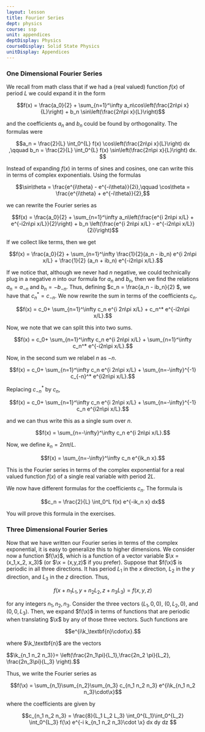 ```yaml
---
layout: lesson
title: Fourier Series
dept: physics
course: ssp
unit: appendices
deptDisplay: Physics
courseDisplay: Solid State Physics
unitDisplay: Appendices
---
```


### One Dimensional Fourier Series

We recall from math class that if we had a (real valued) function $f(x)$ of period $L$ we could expand it in the form

$$f(x) = \frac{a_0}{2} + \sum_{n=1}^\infty a_n\cos\left(\frac{2n\pi x}{L}\right) + b_n \sin\left(\frac{2n\pi x}{L}\right)$$

and the coefficients $a_n$ and $b_n$ could be found by orthogonality. The formulas were

$$a_n = \frac{2}{L} \int_0^{L} f(x) \cos\left(\frac{2n\pi x}{L}\right) dx ,\qquad b_n = \frac{2}{L} \int_0^{L} f(x) \sin\left(\frac{2n\pi x}{L}\right) dx. $$

Instead of expanding $f(x)$ in terms of sines and cosines, one can write this in terms of complex exponentials. Using the formulas

$$\sin\theta = \frac{e^{i\theta} - e^{-i\theta}}{2i},\qquad \cos\theta = \frac{e^{i\theta} + e^{-i\theta}}{2},$$

we can rewrite the Fourier series as

$$f(x) = \frac{a_0}{2} + \sum_{n=1}^\infty a_n\left(\frac{e^{i 2n\pi x/L} + e^{-i2n\pi x/L}}{2}\right)  + b_n \left(\frac{e^{i 2n\pi x/L} - e^{-i2n\pi x/L}}{2i}\right)$$

If we collect like terms, then we get 

$$f(x) = \frac{a_0}{2} + \sum_{n=1}^\infty \frac{1}{2}(a_n - ib_n) e^{i 2n\pi x/L} + \frac{1}{2} (a_n + ib_n) e^{-i2n\pi x/L}.$$

If we notice that, although we never had $n$ negative, we could technically plug in a negative $n$ into our formula for $a_n$ and $b_n$, then we find the relations $a_n = a_{-n}$ and $b_{n} = -b_{-n}$. Thus, defining $c_n = \frac{a_n - ib_n}{2} $, we have that $c_n^* = c_{-n}$. We now rewrite the sum in terms of the coefficients $c_n$. 

$$f(x) = c_0+ \sum_{n=1}^\infty c_n e^{i 2n\pi x/L} + c_n^* e^{-i2n\pi x/L}.$$

Now, we note that we can split this into two sums. 

$$f(x) = c_0+ \sum_{n=1}^\infty c_n e^{i 2n\pi x/L} + \sum_{n=1}^\infty c_n^* e^{-i2n\pi x/L}.$$

Now, in the second sum we relabel $n$ as $-n$. 

$$f(x) = c_0+ \sum_{n=1}^\infty c_n e^{i 2n\pi x/L} + \sum_{n=-\infty}^{-1} c_{-n}^* e^{i2n\pi x/L}.$$

Replacing $c_{-n}^*$ by $c_n$, 

$$f(x) = c_0+ \sum_{n=1}^\infty c_n e^{i 2n\pi x/L} + \sum_{n=-\infty}^{-1} c_n e^{i2n\pi x/L}.$$

and we can thus write this as a single sum over $n$. 

$$f(x) = \sum_{n=-\infty}^\infty c_n e^{i 2n\pi x/L}.$$

Now, we define $k_n = 2n\pi/L$. 

$$f(x) = \sum_{n=-\infty}^\infty c_n e^{ik_n x}.$$

This is the Fourier series in terms of the complex exponential for a real valued function $f(x)$ of a single real variable with period $2L$. 

We now have different formulas for the coefficients $c_n$. The formula is

$$c_n = \frac{2}{L} \int_0^L f(x) e^{-ik_n x} dx$$ 

You will prove this formula in the exercises.

### Three Dimensional Fourier Series
Now that we have written our Fourier series in terms of the complex exponential, it is easy to generalize this to higher dimensions. We consider now a function $f(\x)$, which is a function of a vector variable $\x = (x_1,x_2, x_3)$ (or $\x = (x,y,z)$ if you prefer). Suppose that $f(\x)$ is periodic in all three directions. It has period $L_1$ in the $x$ direction, $L_2$ in the $y$ direction, and $L_3$ in the $z$ direction. Thus, 

$$f(x + n_1 L_1, y + n_2 L_2, z + n_3 L_3) = f(x,y,z)$$

for any integers $n_1, n_2,n_3$. Consider the three vectors $(L_1,0,0)$, $(0,L_2,0)$, and $(0,0,L_3)$. Then, we expand $f(\x)$ in terms of functions that are periodic when translating $\x$ by any of those three vectors. Such functions are

$$e^{i\k_\textbf{n}\cdot\x}.$$

where $\k_\textbf{n}$ are the vectors

$$\k_{n_1 n_2 n_3}}= \left(\frac{2n_1\pi}{L_1},\frac{2n_2 \pi}{L_2}, \frac{2n_3\pi}{L_3} \right).$$

Thus, we write the Fourier series as 

$$f(\x) = \sum_{n_1}\sum_{n_2}\sum_{n_3} c_{n_1 n_2 n_3} e^{i\k_{n_1 n_2 n_3}\cdot\x}$$

where the coefficients are given by

$$c_{n_1 n_2 n_3} = \frac{8}{L_1 L_2 L_3} \int_0^{L_1}\int_0^{L_2} \int_0^{L_3} f(\x) e^{-i k_{n_1 n_2 n_3}\cdot \x} dx dy dz $$

















